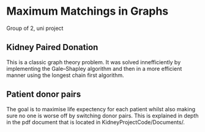 # Maximum Matchings in Graphs
Group of 2, uni project 

## Kidney Paired Donation

This is a classic graph theory problem. It was solved innefficiently by implementing the Gale–Shapley algorithm and then in a more efficient manner using the longest chain first algorithm. 

## Patient donor pairs
The goal is to maximise life expectency for each patient whilst also making sure no one is worse off by switching donor pairs. This is explained in depth in the pdf document that is located in 
KidneyProjectCode/Documents/.
